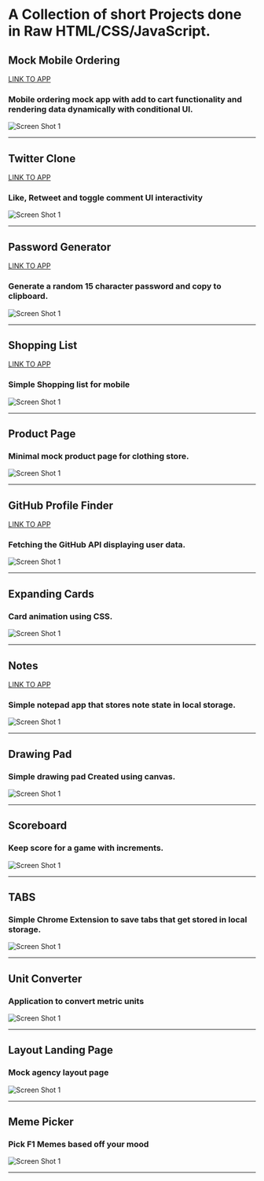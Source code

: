 # A Collection of short Projects done in Raw HTML/CSS/JavaScript.

## Mock Mobile Ordering
[LINK TO APP](https://mobile-ordering.netlify.app)
### Mobile ordering mock app with add to cart functionality and rendering data dynamically with conditional UI.
<img  alt="Screen Shot 1" src="./img/mobile.png">
<hr />

## Twitter Clone
[LINK TO APP](https://tweeta-clone-project.netlify.app/)
### Like, Retweet and toggle comment UI interactivity  
<img  alt="Screen Shot 1" src="./img/twitter.png">
<hr />

## Password Generator
[LINK TO APP](js-password-gen.netlify.app)
### Generate a random 15 character password and copy to clipboard.
<img  alt="Screen Shot 1" src="./img/password.png">
<hr />

## Shopping List
[LINK TO APP](listyapp.netlify.app)
### Simple Shopping list for mobile 
<img  alt="Screen Shot 1" src="./img/listy.png">
<hr />

## Product Page
### Minimal mock product page for clothing store.
<img  alt="Screen Shot 1" src="./img/product.png">
<hr />

## GitHub Profile Finder
[LINK TO APP](js-github-profilefinder.netlify.app)
### Fetching the GitHub API displaying user data.
<img  alt="Screen Shot 1" src="./img/git.png">
<hr />

## Expanding Cards
### Card animation using CSS.
<img  alt="Screen Shot 1" src="./img/cards.png">
<hr />

## Notes
[LINK TO APP](jssimple-notes-app.netlify.app)
### Simple notepad app that stores note state in local storage.
<img  alt="Screen Shot 1" src="./img/notes.png">
<hr />

## Drawing Pad
### Simple drawing pad Created using canvas.
<img  alt="Screen Shot 1" src="./img/drawing.png">
<hr />

## Scoreboard
### Keep score for a game with increments.
<img  alt="Screen Shot 1" src="./img/score.png">
<hr />

## TABS
### Simple Chrome Extension to save tabs that get stored in local storage.
<img  alt="Screen Shot 1" src="./img/tabs.png">
<hr />

## Unit Converter
### Application to convert metric units
<img  alt="Screen Shot 1" src="./img/unit.png">
<hr />

## Layout Landing Page
### Mock agency layout page
<img  alt="Screen Shot 1" src="./img/layout.png">
<hr />

## Meme Picker
### Pick F1 Memes based off your mood
<img  alt="Screen Shot 1" src="./img/meme.png">
<hr />
